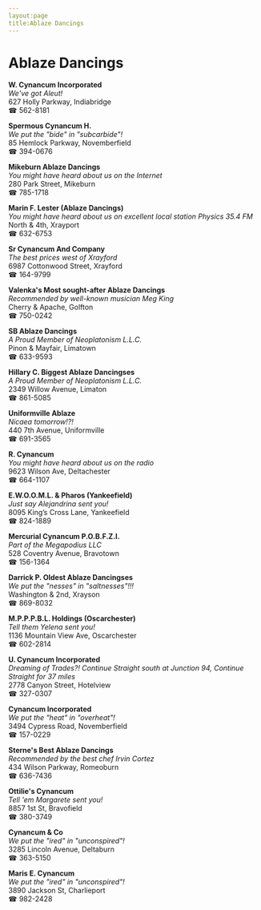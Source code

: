 ```yaml
---
layout:page
title:Ablaze Dancings
---
```

# Ablaze Dancings

**W. Cynancum Incorporated**  
_We've got Aleut!_  
627 Holly Parkway, Indiabridge  
☎ 562-8181



**Spermous Cynancum H.**  
_We put the "bide" in "subcarbide"!_  
85 Hemlock Parkway, Novemberfield  
☎ 394-0676



**Mikeburn Ablaze Dancings**  
_You might have heard about us on the Internet_  
280 Park Street, Mikeburn  
☎ 785-1718



**Marin F. Lester (Ablaze Dancings)**  
_You might have heard about us on excellent local station Physics 35.4 FM_  
North & 4th, Xrayport  
☎ 632-6753



**Sr Cynancum And Company**  
_The best prices west of Xrayford_  
6987 Cottonwood Street, Xrayford  
☎ 164-9799



**Valenka's Most sought-after Ablaze Dancings**  
_Recommended by well-known musician Meg King_  
Cherry & Apache, Golfton  
☎ 750-0242



**SB Ablaze Dancings**  
_A Proud Member of Neoplatonism L.L.C._  
Pinon & Mayfair, Limatown  
☎ 633-9593



**Hillary C. Biggest Ablaze Dancingses**  
_A Proud Member of Neoplatonism L.L.C._  
2349 Willow Avenue, Limaton  
☎ 861-5085



**Uniformville Ablaze**  
_Nicaea tomorrow!?!_  
440 7th Avenue, Uniformville  
☎ 691-3565



**R. Cynancum**  
_You might have heard about us on the radio_  
9623 Wilson Ave, Deltachester  
☎ 664-1107



**E.W.O.O.M.L. & Pharos (Yankeefield)**  
_Just say Alejandrina sent you!_  
8095 King’s Cross Lane, Yankeefield  
☎ 824-1889



**Mercurial Cynancum P.O.B.F.Z.I.**  
_Part of the Megapodius LLC_  
528 Coventry Avenue, Bravotown  
☎ 156-1364



**Darrick P. Oldest Ablaze Dancingses**  
_We put the "nesses" in "saltnesses"!!!_  
Washington & 2nd, Xrayson  
☎ 869-8032



**M.P.P.P.B.L. Holdings (Oscarchester)**  
_Tell them Yelena sent you!_  
1136 Mountain View Ave, Oscarchester  
☎ 602-2814



**U. Cynancum Incorporated**  
_Dreaming of Trades?! 
Continue Straight south at Junction 94, Continue Straight for 37 miles_  
2778 Canyon Street, Hotelview  
☎ 327-0307



**Cynancum Incorporated**  
_We put the "heat" in "overheat"!_  
3494 Cypress Road, Novemberfield  
☎ 157-0229



**Sterne's Best Ablaze Dancings**  
_Recommended by the best chef Irvin Cortez_  
434 Wilson Parkway, Romeoburn  
☎ 636-7436



**Ottilie's Cynancum**  
_Tell 'em Margarete sent you!_  
8857 1st St, Bravofield  
☎ 380-3749



**Cynancum & Co**  
_We put the "ired" in "unconspired"!_  
3285 Lincoln Avenue, Deltaburn  
☎ 363-5150



**Maris E. Cynancum**  
_We put the "ired" in "unconspired"!_  
3890 Jackson St, Charlieport  
☎ 982-2428



